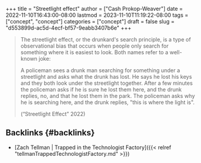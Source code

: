 +++
title = "Streetlight effect"
author = ["Cash Prokop-Weaver"]
date = 2022-11-10T16:43:00-08:00
lastmod = 2023-11-10T11:19:22-08:00
tags = ["concept", "concept"]
categories = ["concept"]
draft = false
slug = "d553899d-ac5d-4ecf-bf57-9eabb3407b6e"
+++

> The streetlight effect, or the drunkard's search principle, is a type of observational bias that occurs when people only search for something where it is easiest to look. Both names refer to a well-known joke:
>
> A policeman sees a drunk man searching for something under a streetlight and asks what the drunk has lost. He says he lost his keys and they both look under the streetlight together. After a few minutes the policeman asks if he is sure he lost them here, and the drunk replies, no, and that he lost them in the park. The policeman asks why he is searching here, and the drunk replies, "this is where the light is".
>
> (“Streetlight Effect” 2022)


## Backlinks {#backlinks}

-   [Zach Tellman | Trapped in the Technologist Factory]({{< relref "tellmanTrappedTechnologistFactory.md" >}})
